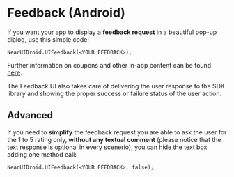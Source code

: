 # Feedback (Android)

If you want your app to display a **feedback request** in a beautiful pop-up dialog, use this simple code:

```
NearUIDroid.UIFeedback(<YOUR FEEDBACK>);
```

Further information on coupons and other in-app content can be found [here](http://nearit-xamarin-sdk.readthedocs.io/en/latest/android/in-app-content/).

The Feedback UI also takes care of delivering the user response to the SDK library and showing the proper success or failure status of the user action.

## Advanced

If you need to **simplify** the feedback request you are able to ask the user for the 1 to 5 rating only, **without any textual comment** (please notice that the text response is optional in every scenerio), you can hide the text box adding one method call:

```
NearUIDroid.UIFeedback(<YOUR FEEDBACK>, false);
```
